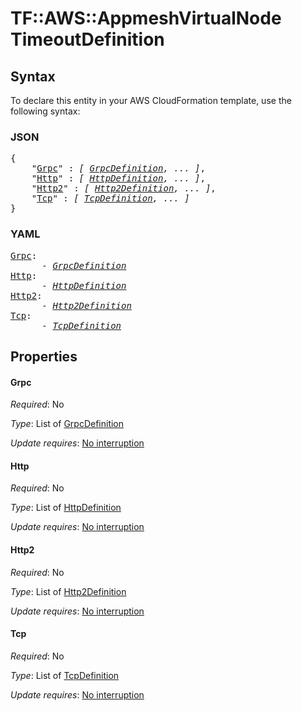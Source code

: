 # TF::AWS::AppmeshVirtualNode TimeoutDefinition

## Syntax

To declare this entity in your AWS CloudFormation template, use the following syntax:

### JSON

<pre>
{
    "<a href="#grpc" title="Grpc">Grpc</a>" : <i>[ <a href="grpcdefinition.md">GrpcDefinition</a>, ... ]</i>,
    "<a href="#http" title="Http">Http</a>" : <i>[ <a href="httpdefinition.md">HttpDefinition</a>, ... ]</i>,
    "<a href="#http2" title="Http2">Http2</a>" : <i>[ <a href="http2definition.md">Http2Definition</a>, ... ]</i>,
    "<a href="#tcp" title="Tcp">Tcp</a>" : <i>[ <a href="tcpdefinition.md">TcpDefinition</a>, ... ]</i>
}
</pre>

### YAML

<pre>
<a href="#grpc" title="Grpc">Grpc</a>: <i>
      - <a href="grpcdefinition.md">GrpcDefinition</a></i>
<a href="#http" title="Http">Http</a>: <i>
      - <a href="httpdefinition.md">HttpDefinition</a></i>
<a href="#http2" title="Http2">Http2</a>: <i>
      - <a href="http2definition.md">Http2Definition</a></i>
<a href="#tcp" title="Tcp">Tcp</a>: <i>
      - <a href="tcpdefinition.md">TcpDefinition</a></i>
</pre>

## Properties

#### Grpc

_Required_: No

_Type_: List of <a href="grpcdefinition.md">GrpcDefinition</a>

_Update requires_: [No interruption](https://docs.aws.amazon.com/AWSCloudFormation/latest/UserGuide/using-cfn-updating-stacks-update-behaviors.html#update-no-interrupt)

#### Http

_Required_: No

_Type_: List of <a href="httpdefinition.md">HttpDefinition</a>

_Update requires_: [No interruption](https://docs.aws.amazon.com/AWSCloudFormation/latest/UserGuide/using-cfn-updating-stacks-update-behaviors.html#update-no-interrupt)

#### Http2

_Required_: No

_Type_: List of <a href="http2definition.md">Http2Definition</a>

_Update requires_: [No interruption](https://docs.aws.amazon.com/AWSCloudFormation/latest/UserGuide/using-cfn-updating-stacks-update-behaviors.html#update-no-interrupt)

#### Tcp

_Required_: No

_Type_: List of <a href="tcpdefinition.md">TcpDefinition</a>

_Update requires_: [No interruption](https://docs.aws.amazon.com/AWSCloudFormation/latest/UserGuide/using-cfn-updating-stacks-update-behaviors.html#update-no-interrupt)


